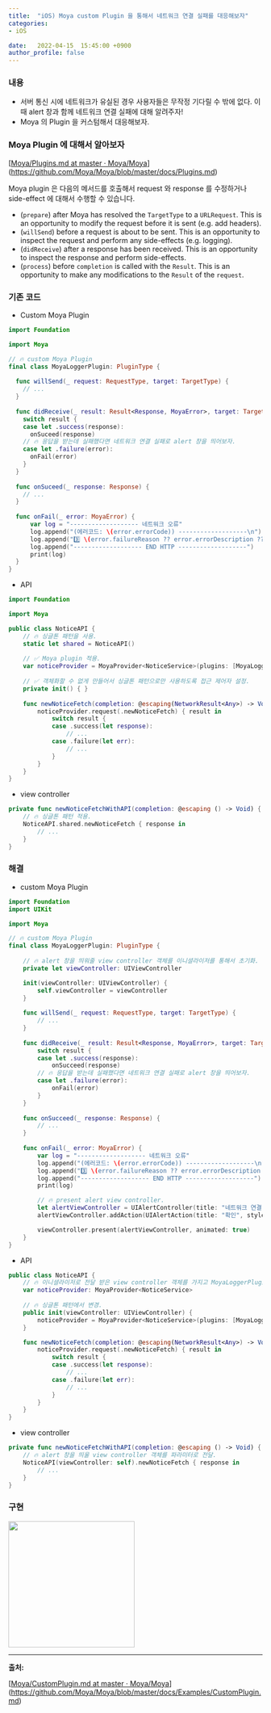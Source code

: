 ```yaml
---
title:  "iOS) Moya custom Plugin 을 통해서 네트워크 연결 실패를 대응해보자"
categories:
- iOS

date:   2022-04-15  15:45:00 +0900
author_profile: false
---
```

### 내용

- 서버 통신 시에 네트워크가 유실된 경우 사용자들은 무작정 기다릴 수 밖에 없다. 이때 alert 창과 함께 네트워크 연결 실패에 대해 알려주자!
- Moya 의 Plugin 을 커스텀해서 대응해보자.

### Moya Plugin 에 대해서 알아보자

[[Moya/Plugins.md at master · Moya/Moya](https://github.com/Moya/Moya/blob/master/docs/Plugins.md)](https://github.com/Moya/Moya/blob/master/docs/Plugins.md)

Moya plugin 은 다음의 메서드를 호출해서 request 와 response 를 수정하거나 side-effect 에 대해서 수행할 수 있습니다.

- (`prepare`) after Moya has resolved the `TargetType` to a `URLRequest`. This is an opportunity to modify the request before it is sent (e.g. add headers).
- (`willSend`) before a request is about to be sent. This is an opportunity to inspect the request and perform any side-effects (e.g. logging).
- (`didReceive`) after a response has been received. This is an opportunity to inspect the response and perform side-effects.
- (`process`) before `completion` is called with the `Result`. This is an opportunity to make any modifications to the `Result` of the `request`.

### 기존 코드

- Custom Moya Plugin

```swift
import Foundation

import Moya

// 🔥 custom Moya Plugin
final class MoyaLoggerPlugin: PluginType {
    
  func willSend(_ request: RequestType, target: TargetType) {
    // ...
  }
    
  func didReceive(_ result: Result<Response, MoyaError>, target: TargetType) {
    switch result {
    case let .success(response):
      onSuceed(response)
    // 🔥 응답을 받는데 실패했다면 네트워크 연결 실패로 alert 창을 띄어보자.
    case let .failure(error):
      onFail(error)
    }
  }
 
  func onSuceed(_ response: Response) {
    // ...
  }
  
  func onFail(_ error: MoyaError) {
      var log = "------------------- 네트워크 오류"
      log.append("(에러코드: \(error.errorCode)) -------------------\n")
      log.append("3️⃣ \(error.failureReason ?? error.errorDescription ?? "unknown error")\n")
      log.append("------------------- END HTTP -------------------")
      print(log)
  }
}
```

- API

```swift
import Foundation

import Moya

public class NoticeAPI {
    // 🔥 싱글톤 패턴을 사용.
    static let shared = NoticeAPI()
    
    // ✅ Moya plugin 적용.
    var noticeProvider = MoyaProvider<NoticeService>(plugins: [MoyaLoggerPlugin()])
    
    // ✅ 객체화할 수 없게 만들어서 싱글톤 패턴으로만 사용하도록 접근 제어자 설정.
    private init() { }
    
    func newNoticeFetch(completion: @escaping(NetworkResult<Any>) -> Void) {
        noticeProvider.request(.newNoticeFetch) { result in
            switch result {
            case .success(let response):
                // ...
            case .failure(let err):
                // ...
            }
        }
    }
}
```

- view controller

```swift
private func newNoticeFetchWithAPI(completion: @escaping () -> Void) {
    // 🔥 싱글톤 패턴 적용.
    NoticeAPI.shared.newNoticeFetch { response in
        // ...
    }
}
```

### 해결

- custom Moya Plugin

```swift
import Foundation
import UIKit

import Moya

// 🔥 custom Moya Plugin
final class MoyaLoggerPlugin: PluginType {
    
    // 🔥 alert 창을 띄워줄 view controller 객체를 이니셜라이저를 통해서 초기화.
    private let viewController: UIViewController

    init(viewController: UIViewController) {
        self.viewController = viewController
    }
    
    func willSend(_ request: RequestType, target: TargetType) {
        // ...
    }
    
    func didReceive(_ result: Result<Response, MoyaError>, target: TargetType) {
        switch result {
        case let .success(response):
            onSucceed(response)
        // 🔥 응답을 받는데 실패했다면 네트워크 연결 실패로 alert 창을 띄어보자.
        case let .failure(error):
            onFail(error)
        }
    }
    
    func onSucceed(_ response: Response) {
        // ...
    }
   
    func onFail(_ error: MoyaError) {
        var log = "------------------- 네트워크 오류"
        log.append("(에러코드: \(error.errorCode)) -------------------\n")
        log.append("3️⃣ \(error.failureReason ?? error.errorDescription ?? "unknown error")\n")
        log.append("------------------- END HTTP -------------------")
        print(log)

        // 🔥 present alert view controller.
        let alertViewController = UIAlertController(title: "네트워크 연결 실패", message: "네트워크 환경을 한번 더 확인해주세요.", preferredStyle: .alert)
        alertViewController.addAction(UIAlertAction(title: "확인", style: .default, handler: nil))

        viewController.present(alertViewController, animated: true)
    }
}
```

- API

```swift
public class NoticeAPI {
    // 🔥 이니셜라이저로 전달 받은 view controller 객체를 가지고 MoyaLoggerPlugin 을 초기화. 
    var noticeProvider: MoyaProvider<NoticeService>
    
    // 🔥 싱글톤 패턴에서 변경.
    public init(viewController: UIViewController) {
        noticeProvider = MoyaProvider<NoticeService>(plugins: [MoyaLoggerPlugin(viewController: viewController)])
    }

    func newNoticeFetch(completion: @escaping(NetworkResult<Any>) -> Void) {
        noticeProvider.request(.newNoticeFetch) { result in
            switch result {
            case .success(let response):
                // ...
            case .failure(let err):
                // ...
            }
        }
    }
}
```

- view controller

```swift
private func newNoticeFetchWithAPI(completion: @escaping () -> Void) {
    // 🔥 alert 창을 띄울 view controller 객체를 파라미터로 전달.
    NoticeAPI(viewController: self).newNoticeFetch { response in
        // ...
    }
}
```

### 구현
<img src="https://user-images.githubusercontent.com/69136340/163532193-76fa103a-c4a1-4af3-8a7a-1fd14aa687f7.png" width = "250">

---

**출처:**

[[Moya/CustomPlugin.md at master · Moya/Moya](https://github.com/Moya/Moya/blob/master/docs/Examples/CustomPlugin.md)](https://github.com/Moya/Moya/blob/master/docs/Examples/CustomPlugin.md)
